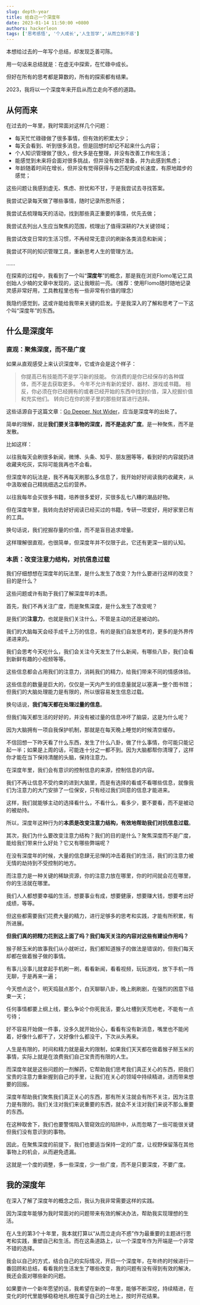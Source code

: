 ```yaml
---
slug: depth-year
title: 给自己一个深度年
date: 2023-01-14 11:50:00 +0800
authors: hackerleon
tags: ['思考感悟', '个人成长','人生哲学','从而立到不惑']
---
```


本想给过去的一年写个总结，却发现乏善可陈。

用一句话来总结就是：在虚无中探索，在忙碌中成长。

但好在所有的思考都是算数的，所有的探索都有结果。

2023，我将以一个深度年来开启从而立走向不惑的道路。

<!--truncate-->

## 从何而来

在过去的一年里，我时常面对这样几个问题：

- 每天忙忙碌碌做了很多事情，但有效的积累太少；
- 每天会看到、听到很多消息，但是回想时却记不起来什么内容；
- 个人知识管理做了很久，但大多是在整理，并没有改善工作和生活；
- 能感觉到未来将会面对很多挑战，但并没有做好准备，并为此感到焦虑；
- 年龄随着时间在增长，但并没有觉得获得与之匹配的成长速度，有原地踏步的感觉；

这些问题让我感到虚无、焦虑、担忧和不甘，于是我尝试去寻找答案。

我尝试记录每天做了哪些事情，随时记录所思所感；

我尝试去梳理每天的活动，找到那些真正重要的事情，优先去做；

我尝试去列出人生应当聚焦的范围，梳理出了值得深耕的7大关键领域；

我尝试改变日常的生活习惯，不再经常无意识的刷新各类消息和新闻；

我尝试不同的知识管理工具，重新思考人生的管理方法。

……

在探索的过程中，我看到了一个叫“**深度年**”的概念，那是我在浏览Flomo笔记工具创始人少楠的文章中发现的，这让我眼前一亮。（推荐：使用Flomo随时随地记录灵感非常好用，工具教程里也有一些非常有价值的理念）

我隐约感觉到，这或许能给我带来关键的启发。于是我深入的了解和思考了一下这个叫“深度年”的东西。

## 什么是深度年

### 直观：聚焦深度，而不是广度

如果从直观感受上来认识深度年，它或许会是这个样子：

> 你提高已有技能而不是学习新的技能。
> 你消费的是你已经保存的各种媒体，而不是去获取更多。
> 今年不允许有新的爱好、器材、游戏或书籍。
> 相反，你必须在你已经拥有的或者已经开始的东西中找到价值，深入挖掘价值和充实他们。
> 转向已在你的房子里的那些财富进行选择。

这些话源自于这篇文章：[Go Deeper, Not Wider](https://www.raptitude.com/2017/12/go-deeper-not-wider/)，应当是深度年的出处了。

简单的理解，就是**我们要关注事物的深度，而不是追求广度**。是一种聚焦，而不是发散。

比如这样：

以往我每天会刷很多新闻，微博、头条、知乎、朋友圈等等，看到好的内容就扔进收藏夹吃灰，实际可能我再也不会看。

但深度年的玩法是，我不再每天刷那么多信息了，我开始好好阅读我的收藏夹，从中汲取被自己精挑细选之后的营养。

以往我每年会买很多书籍，培养很多爱好，买很多乱七八糟的潮品好物。

但在深度年里，我转向去好好阅读已经买过的书籍，专研一项爱好，用好家里已有的工具。

换句话说，我们挖掘存量的价值，而不是盲目追求增量。

这样理解很直观，也很简单，但深度年并不仅限于此，它还有更深一层的认知。

### 本质：改变注意力结构，对抗信息过载

我们仔细想想在深度年的玩法里，是什么发生了改变？为什么要进行这样的改变？目的是什么？

这些问题或许有助于我们了解深度年的本质。

首先，我们不再关注广度，而是聚焦深度，是什么发生了改变呢？

是我们的**注意力**，也就是我们关注什么，不管是主动的还是被动的。

我们的大脑每天会经手成千上万的信息，有的是我们自发思考的，更多的是外界传递进来的。

我们会思考今天吃什么，我们会关注今天发生了什么新闻，有哪些八卦，我们会看到新鲜有趣的小视频等等。

这些信息都会占用我们的注意力，消耗我们的精力，给我们带来不同的情感体验。

这些信息的数量是巨大的，仅仅是一天内产生的信息量就足以塞满一整个图书馆；但我们的大脑处理能力是有限的，所以很容易发生信息过载。

换句话说，**我们每天都在处理过量的信息**。

但我们每天都生活的好好的，并没有被过量的信息冲坏了脑袋，这是为什么呢？

因为大脑拥有一项自我保护机制，那就是在每天晚上睡觉的时候清空缓存。

不信回想一下昨天看了什么东西，发生了什么八卦，做了什么事情，你可能只能记起一半；如果是上周的话，可能连十分之一都不到。因为大脑都帮你清理了，这样你才能在当下保持清醒的头脑，保持注意力。

在深度年里，我们会有意识的控制信息的来源，控制信息的内容。

我们不再让信息不受约束的进到大脑里，而是有选择的看或不看哪些信息，就像我们为注意力的大门安排了一位保安，只有经过我们同意的信息才能进来。

这样，我们就能够主动的选择看什么，不看什么，看多少，要不要看，而不是被动的被劫持。

所以，深度年这种行为的**本质是改变注意力结构，有效地帮助我们对抗信息过载**。

其次，我们为什么要改变注意力结构？我们的目的是什么？聚焦深度而不是广度，能给我们带来什么好处？它又有哪些弊端呢？

在没有深度年的时候，大量的信息肆无忌惮的冲击着我们的生活，我们的注意力被无情的劫持到不受控制的地方。

而注意力是一种关键的稀缺资源，你的注意力放在哪里，你的时间就会花在哪里，你的生活就在哪里。

我们人人都想要幸福的生活，想要事业有成，想要健康，想要赚大钱，想要考出好成绩，等等。

但这些都需要我们花费大量的精力，进行足够多的思考和实践，才能有所积累，有所进展。

**但我们真的把精力花到这上面了吗？我们每天关注的内容对这些有建设作用吗？**

猴子掰玉米的故事我们从小就听过，我们都知道猴子的做法是错误的，但我们每天却都在做着猴子做的事情。

有事儿没事儿就拿起手机刷一刷，看看新闻，看看视频，玩玩游戏，放下手机一阵无聊，于是再来一遍；

今天想点这个，明天捣鼓点那个，白天聊聊八卦，晚上刷刷剧，在强烈的困意下结束一天；

任何事情都要上纲上线，要么争论个你死我活，要么吐槽到天荒地老，不能有一点亏待；

好不容易开始做一件事，没多久就开始分心，看看有没有新消息，嘴里也不能闲着，好像什么都干了，又好像什么都没干，下次从头再来。

人生是有限的，时间和精力就是最大的限制，如果我们天天都在做着猴子掰玉米的事情，实际上就是在浪费我们自己宝贵而有限的人生。

而深度年就是这些问题的一剂解药，它帮助我们思考我们真正关心的东西，把我们宝贵的注意力重新握到自己的手里，让我们在关心的领域中持续精进，进而带来想要的回报。

深度年帮助我们聚焦我们真正关心的东西，那有所关注就会有所不关注，因为注意力是有限的。我们关注对我们来说重要的东西，就会不关注对我们来说不那么重要的东西。

在这种取舍下，我们也要警惕陷入管窥效应的陷阱中，从而忽略了一些可能很关键但我们没有意识到的事物。

因此，在聚焦深度的前提下，我们也要适当保持一定的广度，让视野保留落在其他事物上的机会，从而避免遗漏。

这就是一个度的调整，多一些深度，少一些广度，而不是只要深度，不要广度。

## 我的深度年

在深入了解了深度年的概念之后，我认为我非常需要这样的实践。

因为深度年能够为我时常面对的问题带来有效的解决办法，帮助我实现理想的生活。

在人生的第3个十年里，我本就打算以“从而立走向不惑”作为最重要的主题进行思考和实践，重塑自己和生活。而在这条道路上，以一个深度年作为开端是一个非常不错的选择。

我会以自己的方式，结合自己的实际情况，开启一个深度年，在年终的时候进行一番回顾和总结，看看我的生活发生了哪些改变，我的问题有没有得到有效的解决，我还会面对哪些新的问题。

如果要许一个新年愿望的话，我希望在新的一年里，能够不断深挖，持续精进，在变化的时代里能够稳稳地扎根在属于自己的土地上，按时开花结果。
